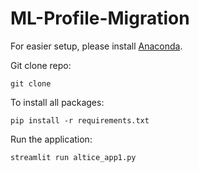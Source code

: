 # ML-Profile-Migration


For easier setup, please install [Anaconda](https://www.anaconda.com/).

Git clone repo:
```
git clone 
```

To install all packages:
```
pip install -r requirements.txt
```

Run the application:

```
streamlit run altice_app1.py
```
